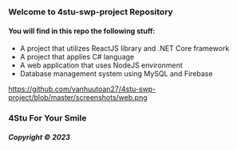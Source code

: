 ### Welcome to 4stu-swp-project Repository 

#### You will find in this repo the following stuff:

* A project that utilizes ReactJS library and .NET Core framework
* A project that applies C# language
* A web application that uses NodeJS environment
* Database management system using MySQL and Firebase

https://github.com/vanhuutoan27/4stu-swp-project/blob/master/screenshots/web.png

### 4Stu For Your Smile

##### Copyright &#169; 2023